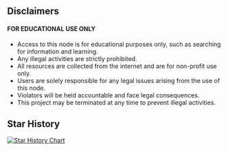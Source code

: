 ## Disclaimers
#### FOR EDUCATIONAL USE ONLY

- Access to this node is for educational purposes only, such as searching for information and learning.
- Any illegal activities are strictly prohibited.
- All resources are collected from the internet and are for non-profit use only.
- Users are solely responsible for any legal issues arising from the use of this node.
- Violators will be held accountable and face legal consequences.
- This project may be terminated at any time to prevent illegal activities.

## Star History
[![Star History Chart](https://api.star-history.com/svg?repos=ok1991/Xray-CheckProxies&type=Date)](https://star-history.com/#ok1991/Xray-CheckProxies&Date)

